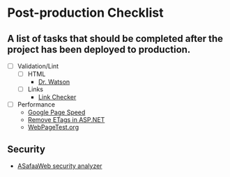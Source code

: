 # Post-production Checklist

## A list of tasks that should be completed after the project has been deployed to production.

- [ ] Validation/Lint
	- [ ] HTML
	  - [Dr. Watson](//watson.addy.com/)
	- [ ] Links
	  - [Link Checker](//validator.w3.org/checklink)
- [ ] Performance
	- [Google Page Speed](//developers.google.com/speed/pagespeed/)
	- [Remove ETags in ASP.NET](//mark.mymonster.nl/2011/10/18/improve-the-yslow-score-remove-the-etags)
	- [WebPageTest.org](//redbot.org/)

## Security

- [ASafaaWeb security analyzer](//asafaweb.com)
